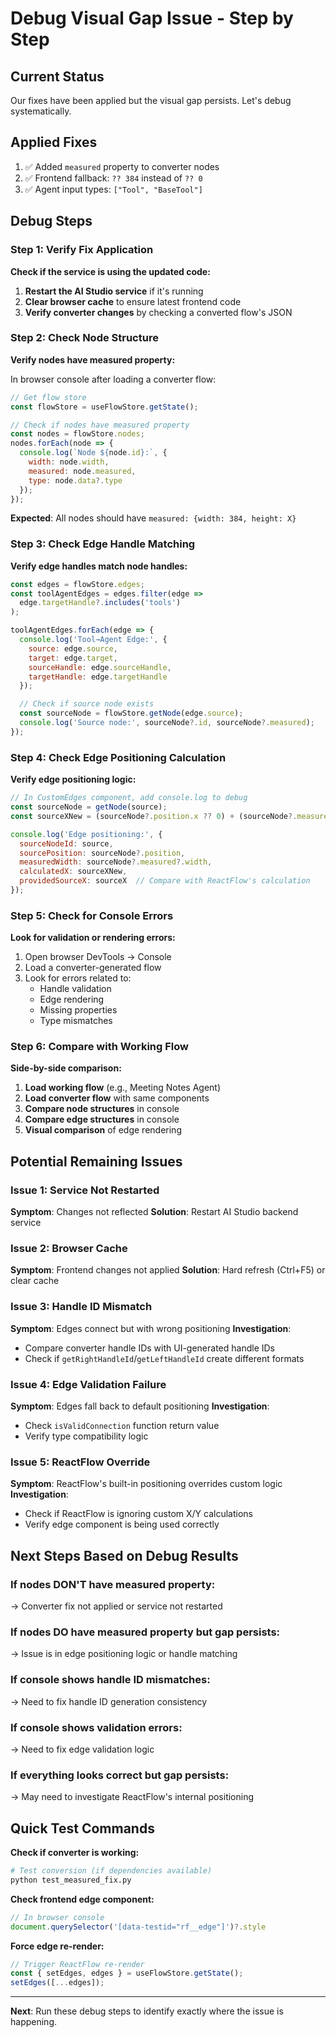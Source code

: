 # Debug Visual Gap Issue - Step by Step

## Current Status
Our fixes have been applied but the visual gap persists. Let's debug systematically.

## Applied Fixes
1. ✅ Added `measured` property to converter nodes
2. ✅ Frontend fallback: `?? 384` instead of `?? 0`
3. ✅ Agent input types: `["Tool", "BaseTool"]`

## Debug Steps

### Step 1: Verify Fix Application
**Check if the service is using the updated code:**

1. **Restart the AI Studio service** if it's running
2. **Clear browser cache** to ensure latest frontend code
3. **Verify converter changes** by checking a converted flow's JSON

### Step 2: Check Node Structure
**Verify nodes have measured property:**

In browser console after loading a converter flow:
```javascript
// Get flow store
const flowStore = useFlowStore.getState();

// Check if nodes have measured property
const nodes = flowStore.nodes;
nodes.forEach(node => {
  console.log(`Node ${node.id}:`, {
    width: node.width,
    measured: node.measured,
    type: node.data?.type
  });
});
```

**Expected**: All nodes should have `measured: {width: 384, height: X}`

### Step 3: Check Edge Handle Matching
**Verify edge handles match node handles:**

```javascript
const edges = flowStore.edges;
const toolAgentEdges = edges.filter(edge =>
  edge.targetHandle?.includes('tools')
);

toolAgentEdges.forEach(edge => {
  console.log('Tool→Agent Edge:', {
    source: edge.source,
    target: edge.target,
    sourceHandle: edge.sourceHandle,
    targetHandle: edge.targetHandle
  });

  // Check if source node exists
  const sourceNode = flowStore.getNode(edge.source);
  console.log('Source node:', sourceNode?.id, sourceNode?.measured);
});
```

### Step 4: Check Edge Positioning Calculation
**Verify edge positioning logic:**

```javascript
// In CustomEdges component, add console.log to debug
const sourceNode = getNode(source);
const sourceXNew = (sourceNode?.position.x ?? 0) + (sourceNode?.measured?.width ?? 384) + 7;

console.log('Edge positioning:', {
  sourceNodeId: source,
  sourcePosition: sourceNode?.position,
  measuredWidth: sourceNode?.measured?.width,
  calculatedX: sourceXNew,
  providedSourceX: sourceX  // Compare with ReactFlow's calculation
});
```

### Step 5: Check for Console Errors
**Look for validation or rendering errors:**

1. Open browser DevTools → Console
2. Load a converter-generated flow
3. Look for errors related to:
   - Handle validation
   - Edge rendering
   - Missing properties
   - Type mismatches

### Step 6: Compare with Working Flow
**Side-by-side comparison:**

1. **Load working flow** (e.g., Meeting Notes Agent)
2. **Load converter flow** with same components
3. **Compare node structures** in console
4. **Compare edge structures** in console
5. **Visual comparison** of edge rendering

## Potential Remaining Issues

### Issue 1: Service Not Restarted
**Symptom**: Changes not reflected
**Solution**: Restart AI Studio backend service

### Issue 2: Browser Cache
**Symptom**: Frontend changes not applied
**Solution**: Hard refresh (Ctrl+F5) or clear cache

### Issue 3: Handle ID Mismatch
**Symptom**: Edges connect but with wrong positioning
**Investigation**:
- Compare converter handle IDs with UI-generated handle IDs
- Check if `getRightHandleId`/`getLeftHandleId` create different formats

### Issue 4: Edge Validation Failure
**Symptom**: Edges fall back to default positioning
**Investigation**:
- Check `isValidConnection` function return value
- Verify type compatibility logic

### Issue 5: ReactFlow Override
**Symptom**: ReactFlow's built-in positioning overrides custom logic
**Investigation**:
- Check if ReactFlow is ignoring custom X/Y calculations
- Verify edge component is being used correctly

## Next Steps Based on Debug Results

### If nodes DON'T have measured property:
→ Converter fix not applied or service not restarted

### If nodes DO have measured property but gap persists:
→ Issue is in edge positioning logic or handle matching

### If console shows handle ID mismatches:
→ Need to fix handle ID generation consistency

### If console shows validation errors:
→ Need to fix edge validation logic

### If everything looks correct but gap persists:
→ May need to investigate ReactFlow's internal positioning

## Quick Test Commands

**Check if converter is working:**
```bash
# Test conversion (if dependencies available)
python test_measured_fix.py
```

**Check frontend edge component:**
```javascript
// In browser console
document.querySelector('[data-testid="rf__edge"]')?.style
```

**Force edge re-render:**
```javascript
// Trigger ReactFlow re-render
const { setEdges, edges } = useFlowStore.getState();
setEdges([...edges]);
```

---

**Next**: Run these debug steps to identify exactly where the issue is happening.